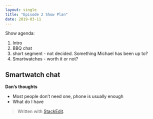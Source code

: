 ```yaml
---
layout: single
title: "Episode 2 Show Plan"
date: 2019-03-11
---
```


Show agenda:

1. Intro
2. BBQ chat
3. short segment - not decided. Something Michael has been up to?
4. Smartwatches - worth it or not?
    
## Smartwatch chat

**Dan’s thoughts**

* Most people don’t need one, phone is usually enough
* What do I have 




> Written with [StackEdit](https://stackedit.io/).
<!--stackedit_data:
eyJoaXN0b3J5IjpbLTEyNDIzODU1NzgsLTE0MjkzNTA1NjIsOD
AyMDcxODU3LDEwODE2NDAwMTZdfQ==
-->